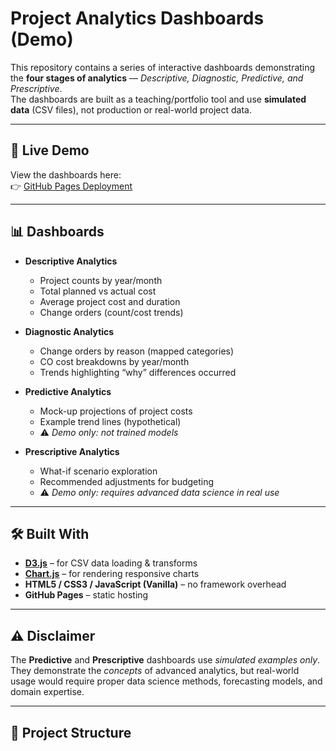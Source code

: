 # Project Analytics Dashboards (Demo)

This repository contains a series of interactive dashboards demonstrating the **four stages of analytics** — *Descriptive, Diagnostic, Predictive, and Prescriptive*.  
The dashboards are built as a teaching/portfolio tool and use **simulated data** (CSV files), not production or real-world project data.

---

## 🚀 Live Demo
View the dashboards here:  
👉 [GitHub Pages Deployment](([https://vokouns.github.io/Commercial-Construction-Dashboard/]))

---

## 📊 Dashboards
- **Descriptive Analytics**  
  - Project counts by year/month  
  - Total planned vs actual cost  
  - Average project cost and duration  
  - Change orders (count/cost trends)

- **Diagnostic Analytics**  
  - Change orders by reason (mapped categories)  
  - CO cost breakdowns by year/month  
  - Trends highlighting “why” differences occurred

- **Predictive Analytics**  
  - Mock-up projections of project costs  
  - Example trend lines (hypothetical)  
  - ⚠️ *Demo only: not trained models*

- **Prescriptive Analytics**  
  - What-if scenario exploration  
  - Recommended adjustments for budgeting  
  - ⚠️ *Demo only: requires advanced data science in real use*

---

## 🛠️ Built With
- [**D3.js**](https://d3js.org/) – for CSV data loading & transforms  
- [**Chart.js**](https://www.chartjs.org/) – for rendering responsive charts  
- **HTML5 / CSS3 / JavaScript (Vanilla)** – no framework overhead  
- **GitHub Pages** – static hosting  

---

## ⚠️ Disclaimer
The **Predictive** and **Prescriptive** dashboards use *simulated examples only*.  
They demonstrate the *concepts* of advanced analytics, but real-world usage would require proper data science methods, forecasting models, and domain expertise.

---

## 📂 Project Structure
